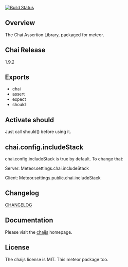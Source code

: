 [![Build Status](https://travis-ci.org/practicalmeteor/meteor-chai.svg?branch=master)](https://travis-ci.org/practicalmeteor/meteor-chai)
## Overview

The Chai Assertion Library, packaged for meteor.

## Chai Release

1.9.2

## Exports
* chai
* assert
* expect
* should

## Activate should

Just call should() before using it.

## chai.config.includeStack

chai.config.includeStack is true by default. To change that:

Server: Meteor.settings.chai.includeStack

Client: Meteor.settings.public.chai.includeStack

## Changelog

[CHANGELOG](https://github.com/practicalmeteor/meteor-chai/blob/master/CHANGELOG.md)

## Documentation

Please visit the [chaijs](http://chaijs.com/) homepage.

## License
The chaijs license is MIT. This meteor package too.
